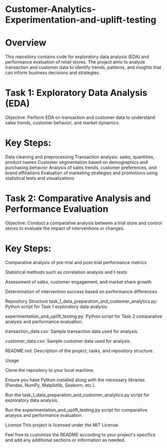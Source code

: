 # Customer-Analytics-Experimentation-and-uplift-testing
# Overview
This repository contains code for exploratory data analysis (EDA) and performance evaluation of retail stores. The project aims to analyze transaction and customer data to identify trends, patterns, and insights that can inform business decisions and strategies.

# Task 1: Exploratory Data Analysis (EDA)
Objective: Perform EDA on transaction and customer data to understand sales trends, customer behavior, and market dynamics.
# Key Steps:
Data cleaning and preprocessing
Transaction analysis: sales, quantities, product names
Customer segmentation based on demographics and purchasing behavior
Analysis of sales trends, customer preferences, and brand affiliations
Evaluation of marketing strategies and promotions using statistical tests and visualizations
# Task 2: Comparative Analysis and Performance Evaluation
Objective: Conduct a comparative analysis between a trial store and control stores to evaluate the impact of interventions or changes.
# Key Steps:
Comparative analysis of pre-trial and post-trial performance metrics

Statistical methods such as correlation analysis and t-tests

Assessment of sales, customer engagement, and market share growth

Determination of intervention success based on performance differences

Repository Structure
task_1_data_preparation_and_customer_analytics.py: Python script for Task 1 exploratory data analysis.

experimentation_and_uplift_testing.py: Python script for Task 2 comparative analysis and performance evaluation.

transaction_data.csv: Sample transaction data used for analysis.

customer_data.csv: Sample customer data used for analysis.

README.md: Description of the project, tasks, and repository structure.

Usage

Clone the repository to your local machine.

Ensure you have Python installed along with the necessary libraries (Pandas, NumPy, Matplotlib, Seaborn, etc.).

Run the task_1_data_preparation_and_customer_analytics.py script for exploratory data analysis.

Run the experimentation_and_uplift_testing.py script for comparative analysis and performance evaluation.

License
This project is licensed under the MIT License.

Feel free to customize the README according to your project's specifics and add any additional sections or information as needed.
